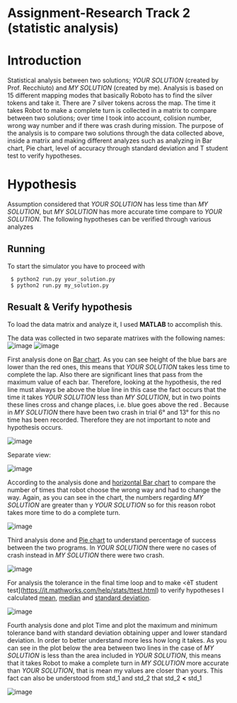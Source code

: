 # Assignment-Research Track 2 (statistic analysis)

Introduction
================================

Statistical analysis between two solutions; _YOUR SOLUTION_ (created by Prof. Recchiuto) and _MY SOLUTION_ (created by me). Analysis is based on 15 different mapping modes that basically Roboto has to find the silver tokens and take it. There are 7 silver tokens across the map. The time it takes Robot to make a complete turn is collected in a matrix to compare between two solutions; over time I took into account, colision number, wrong way number and if there was crash during mission. The purpose of the analysis is to compare two solutions through the data collected above, inside a matrix and making different analyzes such as analyzing in Bar chart, Pie chart, level of accuracy through standard deviation and T student test to verify hypotheses.

Hypothesis
================================

Assumption considered that _YOUR SOLUTION_ has less time than _MY SOLUTION_, but _MY SOLUTION_ has more accurate time compare to _YOUR SOLUTION_. The following hypotheses can be verified through various analyzes

Running 
--------

To start the simulator you have to proceed with

```   
 $ python2 run.py your_solution.py
 $ python2 run.py my_solution.py
```

Resualt & Verify hypothesis
----------------------------

To load the data matrix and analyze it, I used __MATLAB__ to accomplish this.

The data was collected in two separate matrixes with the following names:
![image](https://user-images.githubusercontent.com/80394968/170829630-c5ee13db-9dd0-4210-b80f-d3adde3fcac4.png)
![image](https://user-images.githubusercontent.com/80394968/170829645-b27caffe-bc14-452f-a079-3443d5af484d.png)

First analysis done on [Bar chart](https://it.mathworks.com/help/matlab/ref/bar.html). As you can see height of the blue bars are lower than the red ones, this means that _YOUR SOLUTION_ takes less time to complete the lap. Also there are significant lines that pass from the maximum value of each bar. Therefore, looking at the hypothesis, the red line must always be above the blue line in this case the fact occurs that the time it takes _YOUR SOLUTION_ less than _MY SOLUTION_, but in two points these lines cross and change places, i.e. blue goes above the red . Because in _MY SOLUTION_ there have been two crash in trial 6° and 13° for this no time has been recorded. Therefore they are not important to note and hypothesis occurs.

![image](https://user-images.githubusercontent.com/80394968/170829711-571d7449-8fe0-4698-9eec-f3d3207394b7.png)

Separate view:

![image](https://user-images.githubusercontent.com/80394968/170830265-7499f386-f797-42fe-a0f5-6f44a7250bf1.png)

According to the analysis done and [horizontal Bar chart](https://it.mathworks.com/help/matlab/ref/barh.html) to compare the number of times that robot choose the wrong way and had to change the way. Again, as you can see in the chart, the numbers regarding  _MY SOLUTION_  are greater than y _YOUR SOLUTION_ so for this reason robot takes more time to do a complete turn.

![image](https://user-images.githubusercontent.com/80394968/170830314-9424f7f4-d92b-4430-a0d0-19249fb20c93.png)

Third analysis done and [Pie chart](https://it.mathworks.com/help/matlab/ref/pie.html) to understand percentage of success between the two programs. In _YOUR SOLUTION_ there were no cases of crash instead in _MY SOLUTION_ there were two crash.

![image](https://user-images.githubusercontent.com/80394968/170830526-6418dfb7-4be7-4593-abd4-d57bbb552c0c.png)

For analysis the tolerance in the final time loop and to make <èT student test](https://it.mathworks.com/help/stats/ttest.html) to verify hypotheses I calculated [mean](https://it.mathworks.com/help/matlab/ref/mean.html), [median](https://it.mathworks.com/help/matlab/ref/median.html) and [standard deviation](https://it.mathworks.com/help/matlab/ref/std.html).

![image](https://user-images.githubusercontent.com/80394968/170831129-9b5f95d9-f3f0-48b4-bc03-c5df5c419323.png)

Fourth analysis done and plot Time and plot the maximum and minimum tolerance band with standard deviation obtaining upper and lower standard deviation. In order to better understand more less how long it takes. As you can see in the plot below the area between two lines in the case of _MY SOLUTION_ is less than the area included in _YOUR SOLUTION_, this means that it takes Robot to make a complete turn in _MY SOLUTION_ more accurate than _YOUR SOLUTION_, that is mean my values are closer than yours. This fact can also be understood from std_1 and std_2 that std_2 __<__ std_1

![image](https://user-images.githubusercontent.com/80394968/170830789-460ad082-9db2-419c-9837-dca0900e33eb.png)




